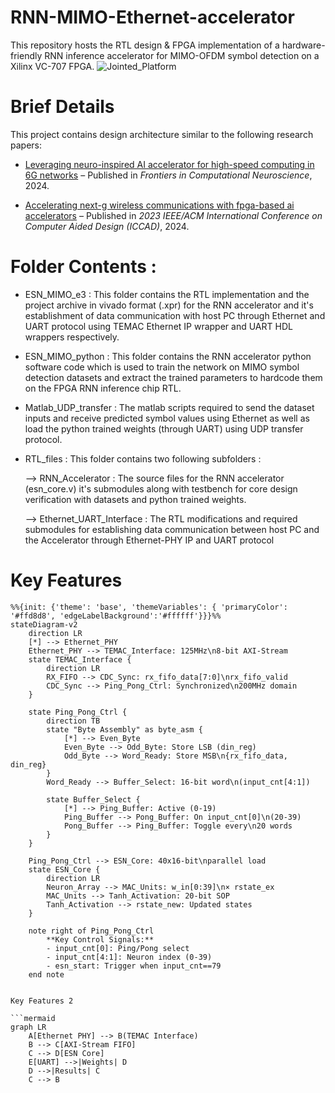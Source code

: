 # RNN-MIMO-Ethernet-accelerator
This repository hosts the RTL design & FPGA implementation of a hardware-friendly RNN inference accelerator for MIMO-OFDM symbol detection on a Xilinx VC-707 FPGA. 
![Jointed_Platform](https://github.com/user-attachments/assets/281cf099-ec1e-41de-ab0e-c1855a5c1d6b)



# Brief Details

This project contains design architecture similar to the following research papers:

- [Leveraging neuro-inspired AI accelerator for high-speed computing in 6G networks](https://www.frontiersin.org/journals/computational-neuroscience/articles/10.3389/fncom.2024.1345644/full) – Published in *Frontiers in Computational Neuroscience*, 2024.

- [Accelerating next-g wireless communications with fpga-based ai accelerators](https://ieeexplore.ieee.org/abstract/document/10323918) – Published in *2023 IEEE/ACM International Conference on Computer Aided Design (ICCAD)*, 2024.


# Folder Contents :

- ESN_MIMO_e3 : This folder contains the RTL implementation and the project archive in vivado format (.xpr) for the RNN accelerator and it's establishment of data communication with host PC through Ethernet and UART protocol using TEMAC Ethernet IP wrapper and UART HDL wrappers respectively.

- ESN_MIMO_python : This folder contains the RNN accelerator python software code which is used to train the network on MIMO symbol detection datasets and extract the trained parameters to hardcode them on the FPGA RNN inference chip RTL.

- Matlab_UDP_transfer : The matlab scripts required to send the dataset inputs and receive predicted symbol values using Ethernet as well as load the python trained weights (through UART) using UDP transfer protocol.

- RTL_files : This folder contains two following subfolders :

  --> RNN_Accelerator : The source files for the RNN accelerator (esn_core.v) it's submodules along with testbench for core design verification with datasets and python trained weights.

  --> Ethernet_UART_Interface : The RTL modifications and required submodules for establishing data communication between host PC and the Accelerator through Ethernet-PHY IP and UART protocol


# Key Features

```mermaid
%%{init: {'theme': 'base', 'themeVariables': { 'primaryColor': '#ffd8d8', 'edgeLabelBackground':'#ffffff'}}}%%
stateDiagram-v2
    direction LR
    [*] --> Ethernet_PHY
    Ethernet_PHY --> TEMAC_Interface: 125MHz\n8-bit AXI-Stream
    state TEMAC_Interface {
        direction LR
        RX_FIFO --> CDC_Sync: rx_fifo_data[7:0]\nrx_fifo_valid
        CDC_Sync --> Ping_Pong_Ctrl: Synchronized\n200MHz domain
    }
    
    state Ping_Pong_Ctrl {
        direction TB
        state "Byte Assembly" as byte_asm {
            [*] --> Even_Byte
            Even_Byte --> Odd_Byte: Store LSB (din_reg)
            Odd_Byte --> Word_Ready: Store MSB\n{rx_fifo_data, din_reg}
        }
        Word_Ready --> Buffer_Select: 16-bit word\n(input_cnt[4:1])
        
        state Buffer_Select {
            [*] --> Ping_Buffer: Active (0-19)
            Ping_Buffer --> Pong_Buffer: On input_cnt[0]\n(20-39)
            Pong_Buffer --> Ping_Buffer: Toggle every\n20 words
        }
    }
    
    Ping_Pong_Ctrl --> ESN_Core: 40x16-bit\nparallel load
    state ESN_Core {
        direction LR
        Neuron_Array --> MAC_Units: w_in[0:39]\n× rstate_ex
        MAC_Units --> Tanh_Activation: 20-bit SOP
        Tanh_Activation --> rstate_new: Updated states
    }
    
    note right of Ping_Pong_Ctrl
        **Key Control Signals:**
        - input_cnt[0]: Ping/Pong select
        - input_cnt[4:1]: Neuron index (0-39)
        - esn_start: Trigger when input_cnt==79
    end note


Key Features 2

```mermaid
graph LR
    A[Ethernet PHY] --> B(TEMAC Interface)
    B --> C[AXI-Stream FIFO]
    C --> D[ESN Core]
    E[UART] -->|Weights| D
    D -->|Results| C
    C --> B



